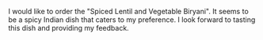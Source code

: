 I would like to order the "Spiced Lentil and Vegetable Biryani". It seems to be a spicy Indian dish that caters to my preference. I look forward to tasting this dish and providing my feedback.